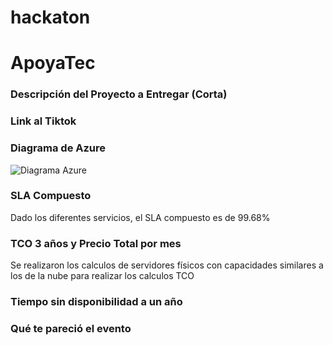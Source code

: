 # hackaton


# ApoyaTec

### Descripción del Proyecto a Entregar (Corta)

### Link al Tiktok

### Diagrama de Azure
![Diagrama Azure](https://github.com/OsirisSosa/hackaton/blob/4cb7a0754a74bc7e035025ffe1f44b763c239163/images/diagrama%20azure.png)

### SLA Compuesto
Dado los diferentes servicios, el SLA compuesto es de 99.68%

### TCO 3 años y Precio Total por mes
Se realizaron los calculos de servidores físicos con capacidades similares a los de la nube para realizar los calculos TCO

### Tiempo sin disponibilidad a un año


### Qué te pareció el evento
